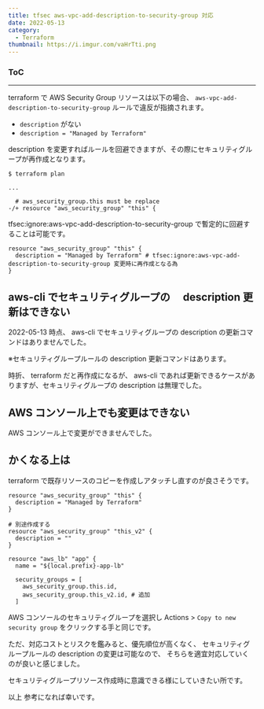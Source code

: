 ```yaml
---
title: tfsec aws-vpc-add-description-to-security-group 対応
date: 2022-05-13
category:
  - Terraform
thumbnail: https://i.imgur.com/vaHrTti.png
---
```


<div class="toc">
<div class="toc-content">
<h3 class="menu-label">ToC</h3>
<!-- toc -->
</div>
</div>

---

terraform で AWS Security Group リソースは以下の場合、 `aws-vpc-add-description-to-security-group` ルールで違反が指摘されます。

<!-- more -->

- `description` がない
- `description = "Managed by Terraform"`

description を変更すればルールを回避できますが、その際にセキュリティグループが再作成となります。

```
$ terraform plan

...

  # aws_security_group.this must be replace
-/+ resource "aws_security_group" "this" {
```

tfsec:ignore:aws-vpc-add-description-to-security-group で暫定的に回避することは可能です。

```
resource "aws_security_group" "this" {
  description = "Managed by Terraform" # tfsec:ignore:aws-vpc-add-description-to-security-group 変更時に再作成となる為
}
```

## aws-cli でセキュリティグループの　 description 更新はできない

2022-05-13 時点、
aws-cli でセキュリティグループの description の更新コマンドはありませんでした。

※セキュリティグループルールの description 更新コマンドはあります。

時折、 terraform だと再作成になるが、 aws-cli であれば更新できるケースがありますが、セキュリティグループの description は無理でした。

## AWS コンソール上でも変更はできない

AWS コンソール上で変更ができませんでした。

## かくなる上は

terraform で既存リソースのコピーを作成しアタッチし直すのが良さそうです。

```
resource "aws_security_group" "this" {
  description = "Managed by Terraform"
}

# 別途作成する
resource "aws_security_group" "this_v2" {
  description = ""
}

resource "aws_lb" "app" {
  name = "${local.prefix}-app-lb"

  security_groups = [
    aws_security_group.this.id,
    aws_security_group.this_v2.id, # 追加
  ]
```

AWS コンソールのセキュリティグループを選択し Actions > `Copy to new security group` をクリックする手と同じです。

ただ、対応コストとリスクを鑑みると、優先順位が高くなく、
セキュリティグループルールの description の変更は可能なので、
そちらを適宜対応していくのが良いと感じました。

セキュリティグループリソース作成時に意識できる様にしていきたい所です。

以上
参考になれば幸いです。
